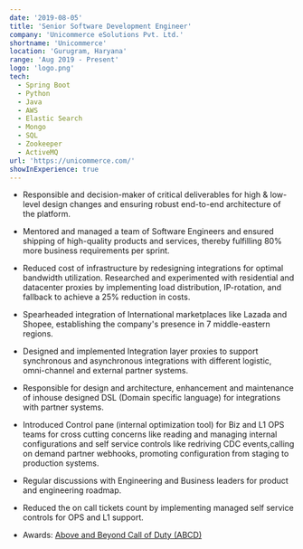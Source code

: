 ```yaml
---
date: '2019-08-05'
title: 'Senior Software Development Engineer'
company: 'Unicommerce eSolutions Pvt. Ltd.'
shortname: 'Unicommerce'
location: 'Gurugram, Haryana'
range: 'Aug 2019 - Present'
logo: 'logo.png'
tech:
  - Spring Boot
  - Python
  - Java
  - AWS
  - Elastic Search
  - Mongo
  - SQL
  - Zookeeper
  - ActiveMQ
url: 'https://unicommerce.com/'
showInExperience: true
---
```


- Responsible and decision-maker of critical deliverables for high & low-level design changes and ensuring robust end-to-end architecture of the platform.

- Mentored and managed a team of Software Engineers and ensured shipping of high-quality products and services, thereby fulfilling 80% more business requirements per sprint.

- Reduced cost of infrastructure by redesigning integrations for optimal bandwidth utilization. Researched and experimented with residential and datacenter proxies by implementing load distribution, IP-rotation, and fallback to achieve a 25% reduction in costs.

- Spearheaded integration of International marketplaces like Lazada and Shopee, establishing the company's presence in 7 middle-eastern regions.

- Designed and implemented Integration layer proxies to support synchronous and asynchronous integrations with different logistic, omni-channel and external partner systems.

- Responsible for design and architecture, enhancement and maintenance of inhouse designed DSL (Domain specific language) for integrations with partner systems.

- Introduced Control pane (internal optimization tool) for Biz and L1 OPS teams for cross cutting concerns like reading and managing internal configurations and self service controls like redriving CDC events,calling on demand partner webhooks, promoting configuration from staging to production systems.

- Regular discussions with Engineering and Business leaders for product and engineering roadmap.

- Reduced the on call tickets count by implementing managed self service controls for OPS and L1 support.

- Awards: [Above and Beyond Call of Duty (ABCD)](https://drive.google.com/file/d/1xgKIAVraP0RhYsb5UGyhXkY3AKG9msAN/view)
<!--
- Drafted all the website content and promotional templates on HubSpot for the startup.
- Reviewed the tech blogs and helped the Sales & Marketing Team.
- View [CERTIFICATE](https://drive.google.com/file/d/1xc4SHoXSFWmLQfwBeYq7WwB5EjXsqMV9/view?usp=sharing) and [PERFORMANCE REVIEW REPORT](https://drive.google.com/file/d/1FVNB7SLHLwWB_QOSZFxIiSdy8O6Xbj2w/view?usp=sharing) -->
